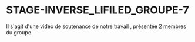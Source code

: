 # STAGE-INVERSE_LIFILED_GROUPE-7
Il s'agit d'une vidéo de soutenance de notre travail , présentée 2 membres du groupe.
